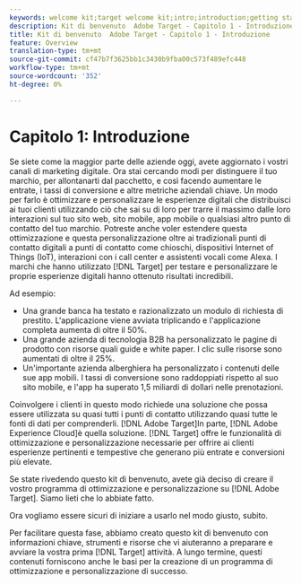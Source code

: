 ```yaml
---
keywords: welcome kit;target welcome kit;intro;introduction;getting started
description: Kit di benvenuto  Adobe Target - Capitolo 1 - Introduzione
title: Kit di benvenuto  Adobe Target - Capitolo 1 - Introduzione
feature: Overview
translation-type: tm+mt
source-git-commit: cf47b7f3625bb1c3430b9fba00c573f489efc448
workflow-type: tm+mt
source-wordcount: '352'
ht-degree: 0%

---
```



# Capitolo 1: Introduzione

Se siete come la maggior parte delle aziende oggi, avete aggiornato i vostri canali di marketing digitale. Ora stai cercando modi per distinguere il tuo marchio, per allontanarti dal pacchetto, e così facendo aumentare le entrate, i tassi di conversione e altre metriche aziendali chiave. Un modo per farlo è ottimizzare e personalizzare le esperienze digitali che distribuisci ai tuoi clienti utilizzando ciò che sai su di loro per trarre il massimo dalle loro interazioni sul tuo sito web, sito mobile, app mobile o qualsiasi altro punto di contatto del tuo marchio. Potreste anche voler estendere questa ottimizzazione e questa personalizzazione oltre ai tradizionali punti di contatto digitali a punti di contatto come chioschi, dispositivi Internet of Things (IoT), interazioni con i call center e assistenti vocali come  Alexa. I marchi che hanno utilizzato [!DNL Target] per testare e personalizzare le proprie esperienze digitali hanno ottenuto risultati incredibili.

Ad esempio:

* Una grande banca ha testato e razionalizzato un modulo di richiesta di prestito. L&#39;applicazione viene avviata triplicando e l&#39;applicazione completa aumenta di oltre il 50%.
* Una grande azienda di tecnologia B2B ha personalizzato le pagine di prodotto con risorse quali guide e white paper. I clic sulle risorse sono aumentati di oltre il 25%.
* Un&#39;importante azienda alberghiera ha personalizzato i contenuti delle sue app mobili. I tassi di conversione sono raddoppiati rispetto al suo sito mobile, e l&#39;app ha superato 1,5 miliardi di dollari nelle prenotazioni.

Coinvolgere i clienti in questo modo richiede una soluzione che possa essere utilizzata su quasi tutti i punti di contatto utilizzando quasi tutte le fonti di dati per comprenderli. [!DNL Adobe Target]In parte,  [!DNL Adobe Experience Cloud]è quella soluzione. [!DNL Target] offre le funzionalità di ottimizzazione e personalizzazione necessarie per offrire ai clienti esperienze pertinenti e tempestive che generano più entrate e conversioni più elevate.

Se state rivedendo questo kit di benvenuto, avete già deciso di creare il vostro programma di ottimizzazione e personalizzazione su [!DNL Adobe Target]. Siamo lieti che lo abbiate fatto.

Ora vogliamo essere sicuri di iniziare a usarlo nel modo giusto, subito.

Per facilitare questa fase, abbiamo creato questo kit di benvenuto con informazioni chiave, strumenti e risorse che vi aiuteranno a preparare e avviare la vostra prima [!DNL Target] attività. A lungo termine, questi contenuti forniscono anche le basi per la creazione di un programma di ottimizzazione e personalizzazione di successo.

